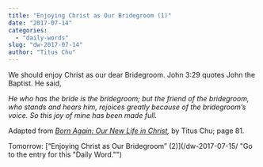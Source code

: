 ```yaml
---
title: "Enjoying Christ as Our Bridegroom (1)"
date: "2017-07-14"
categories: 
  - "daily-words"
slug: "dw-2017-07-14"
author: "Titus Chu"
---
```


We should enjoy Christ as our dear Bridegroom. John 3:29 quotes John the Baptist. He said,

_He who has the bride is the bridegroom; but the friend of the bridegroom, who stands and hears him, rejoices greatly because of the bridegroom’s voice. So this joy of mine has been made full._

Adapted from _[Born Again: Our New Life in Christ](/book-born-again/ "Go to the listing for this book."),_ by Titus Chu; page 81.

Tomorrow: [“Enjoying Christ as Our Bridegroom” (2)](/dw-2017-07-15/ "Go to the entry for this "Daily Word."")
